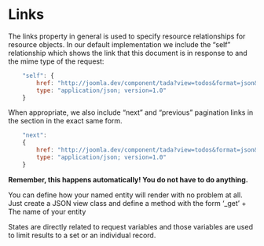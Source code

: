 # Links

The links property in general is used to specify resource relationships for resource objects. In our default implementation we include the “self” relationship which shows the link that this document is in response to and the mime type of the request:

```javascript
    "self": {
        href: "http://joomla.dev/component/tada?view=todos&format=json&limit=2",
        type: "application/json; version=1.0"
    }
```


When appropriate, we also include “next” and “previous” pagination links in the section in the exact same form.
```javascript
    "next":
    {
        href: "http://joomla.dev/component/tada?view=todos&format=json&limit=2&offset=2",
        type: "application/json; version=1.0"
    }
```
**Remember, this happens automatically! You do not have to do anything.**

You can define how your named entity will render with no problem at all. Just create a JSON view class and define a method with the form ‘_get’ + The name of your entity

States are directly related to request variables and those variables are used to limit results to a set or an individual record.

